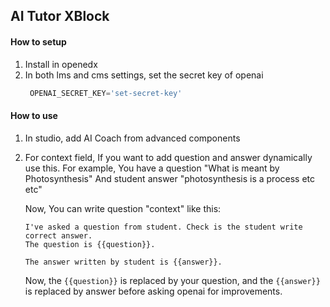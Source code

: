 ## AI Tutor XBlock

#### How to setup

1. Install in openedx
2. In both lms and cms settings, set the secret key of openai 
   ```python
    OPENAI_SECRET_KEY='set-secret-key'
   ```

#### How to use

1. In studio, add AI Coach from advanced components
2. For context field, If you want to add question and answer dynamically use this.
   For example, You have a question "What is meant by Photosynthesis"
   And student answer "photosynthesis is a process etc etc"

   Now, You can write question "context" like this:
    ```
    I've asked a question from student. Check is the student write correct answer.
    The question is {{question}}.

    The answer written by student is {{answer}}.
    ```

    Now, the `{{question}}` is replaced by your question, and the `{{answer}}` is replaced by answer before asking openai for improvements.